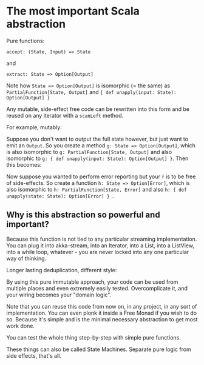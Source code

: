 # The most important Scala abstraction

Pure functions:

`accept: (State, Input) => State`

and

`extract: State => Option[Output]`

Note how `State => Option[Output]` is isomorphic (= the same) as `PartialFunction[State, Output]` and `{ def unapply(input: State): Option[Output] }`

Any mutable, side-effect free code can be rewritten into this form and be reused on any iterator with a `scanLeft` method.

For example, mutably:

Suppose you don't want to output the full state however, but just want to emit an `Output`.
So you create a method `g: State => Option[Output]`, 
which is also isomorphic to `g: PartialFunction[State, Output]` 
and also isomorphic to `g: { def unapply(input: State): Option[Output] }`. Then this becomes:

Now suppose you wanted to perform error reporting but your `f` is to be free of side-effects. So create a function `h: State => Option[Error]`, which is also isomorphic to `h: PartialFunction[State, Error]` and also `h: { def unapply(state: State): Option[Error] } `. 

## Why is this abstraction so powerful and important?

Because this function is not tied to any particular streaming implementation. You can plug it into akka-stream, into an Iterator, into a List, into a ListView, into a while loop, whatever - you are never locked into any one particular way of thinking.

Longer lasting deduplication, different style: 

By using this pure immutable approach, your code can be used from multiple places and even extremely easily tested. Overcomplicate it, and your wiring becomes your "domain logic".

Note that you can reuse this code from now on, in any project, in any sort of implementation. You can even plonk it inside a Free Monad if you wish to do so.
Because it's simple and is the minimal necessary abstraction to get most work done. 

You can test the whole thing step-by-step with simple pure functions.

These things can also be called State Machines. Separate pure logic from side effects, that's all.
